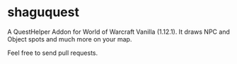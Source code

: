 # shaguquest

A QuestHelper Addon for World of Warcraft Vanilla (1.12.1).
It draws NPC and Object spots and much more on your map.

Feel free to send pull requests.
